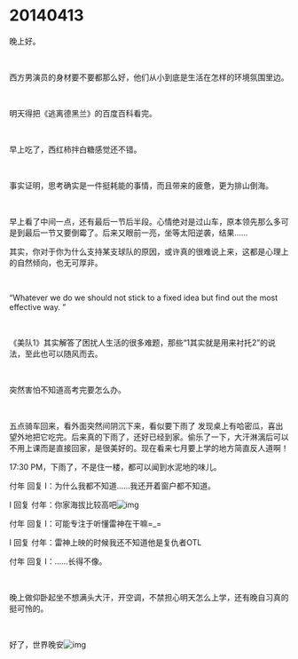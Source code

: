 # 20140413

晚上好。

<br/>

西方男演员的身材要不要都那么好，他们从小到底是生活在怎样的环境氛围里边。

<br/>

明天得把《逃离德黑兰》的百度百科看完。

<br/>

早上吃了，西红柿拌白糖感觉还不错。

<br/>

事实证明，思考确实是一件挺耗能的事情，而且带来的疲惫，更为排山倒海。

<br/>

早上看了中间一点，还有最后一节后半段。心情绝对是过山车，原本领先那么多可是到最后一节又要倒霉了。后来又眼前一亮，坐等太阳逆袭，结果……

其实，你对于你为什么支持某支球队的原因，或许真的很难说上来，这都是心理上的自然倾向，也无可厚非。

<br/>

“Whatever we do we should not stick to a fixed idea but find out the most effective way. ”

<br/>

《美队1》其实解答了困扰人生活的很多难题，那些“1其实就是用来衬托2”的说法，至此也可以随风而去。

<br/>

突然害怕不知道高考完要怎么办。

<br/>

五点骑车回来，看外面突然间阴沉下来，看似要下雨了 发现桌上有哈密瓜，喜出望外地把它吃完。后来真的下雨了，还好已经到家。偷乐了一下，大汗淋漓后可以不用上课而是直接回家，是很美好的。现在看来七月要上学的地方简直反人道啊！

17:30 PM，下雨了，不是住一楼，都可以闻到水泥地的味儿。

付年 回复 I：为什么我都不知道…...我还开着窗户都不知道。

I 回复 付年：你家海拔比较高吧![img](https://qzonestyle.gtimg.cn/qzone/em/e136.gif)

付年 回复 I：可能专注于听懂雷神在干嘛=_=

I 回复 付年：雷神上映的时候我还不知道他是复仇者OTL

付年 回复 I：……长得不像。

<br/>

晚上做仰卧起坐不想满头大汗，开空调，不禁担心明天怎么上学，还有晚自习真的挺可怜的。

<br/>

好了，世界晚安![img](https://qzonestyle.gtimg.cn/qzone/em/e175.gif)